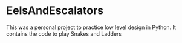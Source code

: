 # EelsAndEscalators
This was a personal project to practice low level design in Python. It contains the code to play Snakes and Ladders
